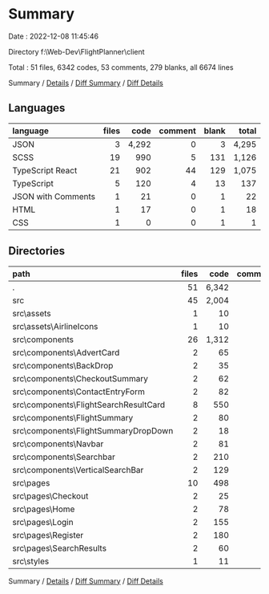 # Summary

Date : 2022-12-08 11:45:46

Directory f:\\Web-Dev\\FlightPlanner\\client

Total : 51 files,  6342 codes, 53 comments, 279 blanks, all 6674 lines

Summary / [Details](details.md) / [Diff Summary](diff.md) / [Diff Details](diff-details.md)

## Languages
| language | files | code | comment | blank | total |
| :--- | ---: | ---: | ---: | ---: | ---: |
| JSON | 3 | 4,292 | 0 | 3 | 4,295 |
| SCSS | 19 | 990 | 5 | 131 | 1,126 |
| TypeScript React | 21 | 902 | 44 | 129 | 1,075 |
| TypeScript | 5 | 120 | 4 | 13 | 137 |
| JSON with Comments | 1 | 21 | 0 | 1 | 22 |
| HTML | 1 | 17 | 0 | 1 | 18 |
| CSS | 1 | 0 | 0 | 1 | 1 |

## Directories
| path | files | code | comment | blank | total |
| :--- | ---: | ---: | ---: | ---: | ---: |
| . | 51 | 6,342 | 53 | 279 | 6,674 |
| src | 45 | 2,004 | 52 | 272 | 2,328 |
| src\\assets | 1 | 10 | 0 | 2 | 12 |
| src\\assets\\AirlineIcons | 1 | 10 | 0 | 2 | 12 |
| src\\components | 26 | 1,312 | 25 | 162 | 1,499 |
| src\\components\\AdvertCard | 2 | 65 | 0 | 12 | 77 |
| src\\components\\BackDrop | 2 | 35 | 1 | 6 | 42 |
| src\\components\\CheckoutSummary | 2 | 62 | 0 | 9 | 71 |
| src\\components\\ContactEntryForm | 2 | 82 | 1 | 10 | 93 |
| src\\components\\FlightSearchResultCard | 8 | 550 | 15 | 45 | 610 |
| src\\components\\FlightSummary | 2 | 80 | 1 | 10 | 91 |
| src\\components\\FlightSummaryDropDown | 2 | 18 | 0 | 6 | 24 |
| src\\components\\Navbar | 2 | 81 | 3 | 19 | 103 |
| src\\components\\Searchbar | 2 | 210 | 2 | 28 | 240 |
| src\\components\\VerticalSearchBar | 2 | 129 | 2 | 17 | 148 |
| src\\pages | 10 | 498 | 16 | 84 | 598 |
| src\\pages\\Checkout | 2 | 25 | 1 | 7 | 33 |
| src\\pages\\Home | 2 | 78 | 1 | 11 | 90 |
| src\\pages\\Login | 2 | 155 | 4 | 25 | 184 |
| src\\pages\\Register | 2 | 180 | 7 | 30 | 217 |
| src\\pages\\SearchResults | 2 | 60 | 3 | 11 | 74 |
| src\\styles | 1 | 11 | 3 | 3 | 17 |

Summary / [Details](details.md) / [Diff Summary](diff.md) / [Diff Details](diff-details.md)